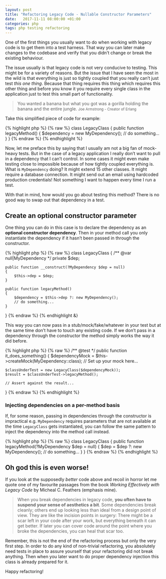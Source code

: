 ```yaml
---
layout: post
title: "Refactoring Legacy Code - Nullable Constructor Parameters"
date:   2017-11-11 08:00:00 +01:00
categories: php
tags: php testing refactoring
---
```

One of the first things you usually want to do when working with legacy code is to get them into a test harness. That way you can later make changes to the codebase and verify that you didn’t change or break the existing behaviour. 

The issue usually is that legacy code is not very conducive to testing. This might be for a variety of reasons. But the issue that I have seen the most in the wild is that everything is just so tightly coupled that you really can’t just test _this one thing_. Because that thing requires this thing which requires this other thing and before you know it you require every single class in the application just to test this small part of functionality. 

> You wanted a banana but what you got was a gorilla holding the banana and the entire jungle.
<small>Joe Armstrong - Creator of Erlang</small>

Take this simplified piece of code for example:

{% highlight php %}
{% raw %}
class LegacyClass
{
    public function legacyMethod()
    {
        $dependency = new MyDependency();
        // do something...
    }
}
{% endraw %}
{% endhighlight %}

Now, let me preface this by saying that I usually am not a big fan of mock-heavy tests. But in the case of a legacy application I really don’t want to pull in a dependency that I can’t control. In some cases it might even make testing close to impossible because of how tightly coupled everything is. What is `MyDependency` doing? It might extend 15 other classes. It might require a database connection. It might send out an email using hardcoded production credentials! Not something I want to happen every time I run a test.

With that in mind, how would you go about testing this method? There is no good way to swap out that dependency in a test. 

## Create an optional constructor parameter
One thing you can do in this case is to declare the dependency as an **optional constructor dependency**. Then in your method call you only instantiate the dependency if it hasn’t been passed in through the constructor.

{% highlight php %}
{% raw %}
class LegacyClass
{
    /** @var null|MyDependency */
    private $dep;

    public function __construct(?MyDependency $dep = null)
    {
        $this->dep = $dep;   
    }

    public function legacyMethod()
    {
        $dependency = $this->dep ?: new MyDependency();
        // do something...
    }
}
{% endraw %}
{% endhighlight &}

This way you can now pass in a stub/mock/fake/whatever in your test but at the same time don’t have to touch any existing code. If we don’t pass in a dependency through the constructor the method simply works the way it did before.

{% highlight php %}
{% raw %}
/** @test */
public function it_does_something()
{
    $dependencyMock = $this->createMock(MyDependency::class);
    // Set up your mock here...

    $classUnderTest = new LegacyClass($dependencyMock));
    $result = $classUnderTest->legacyMethod();

    // Assert against the result...
}
{% endraw %}
{% endhighlight %}

### Injecting dependencies on a per-method basis
If, for some reason, passing in dependencies through the constructor is impractical e.g. `MyDependency` requires parameters that are not available at the time `LegacyClass` gets instantiated, you can follow the same pattern to inject the dependency into the method call instead.

{% highlight php %}
{% raw %}
class LegacyClass
{
    public function legacyMethod(?MyDependency $dep = null)
    {
        $dep = $dep ?: new MyDependency();
        // do something...
    }
}
{% endraw %}
{% endhighlight %}

## Oh god this is even worse!
If you look at the supposedly *better* code above and recoil in horror let me quote one of my favourite passages from the book _Working Effectively with Legacy Code_ by Micheal C. Feathers (emphasis mine).

> When you break dependencies in legacy code, **you often have to suspend your sense of aesthetics a bit**. Some dependencies break cleanly; others end up looking less than ideal from a design point of view. They are like the incision points in surgery: There might be a scar left in your code after your work, but everything beneath it can get better. If later you can cover code around the point where you broke the dependencies, you can heal that scar too.

Remember, this is not the end of the refactoring process but only the very first step. In order to do any kind of non-trivial refactoring, you absolutely need tests in place to assure yourself that your refactoring did not break anything. Then when you later want to do proper dependency injection this class is already prepared for it.

Happy refactoring!